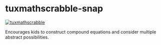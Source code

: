 # tuxmathscrabble-snap

[![tuxmathscrabble](https://snapcraft.io/tuxmathscrabble/badge.svg)](https://snapcraft.io/tuxmathscrabble)

Encourages kids to construct compound equations and consider multiple abstract possibilities.
